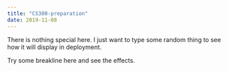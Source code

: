 ```yaml
---
title: "CS300-preparation"
date: 2019-11-08
---
```


There is nothing special here. I just want to type some random thing to see how it will display in deployment.

Try some breakline here and see the effects.
